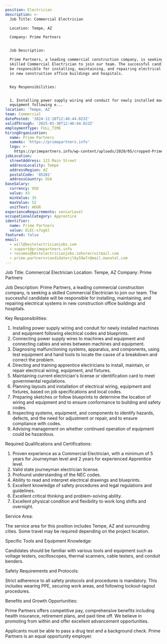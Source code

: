 ```yaml
---
position: Electrician
description: >-
  Job Title: Commercial Electrician

  Location: Tempe, AZ

  Company: Prime Partners


  Job Description:

  Prime Partners, a leading commercial construction company, is seeking a
  skilled Commercial Electrician to join our team. The successful candidate will
  be responsible for installing, maintaining, and repairing electrical systems
  in new construction office buildings and hospitals.


  Key Responsibilities:


  1. Installing power supply wiring and conduit for newly installed machines and
  equipment following e...
location: 'Tempe, AZ'
team: Commercial
datePosted: '2024-12-18T12:46:44.023Z'
validThrough: '2025-01-30T12:46:44.023Z'
employmentType: FULL_TIME
hiringOrganization:
  name: Prime Partners
  sameAs: 'https://primepartners.info'
  logo: >-
    https://primepartners.info/wp-content/uploads/2020/05/cropped-Prime-Partners-Logo-NO-BG-1-1.png
jobLocation:
  streetAddress: 123 Main Street
  addressLocality: Tempe
  addressRegion: AZ
  postalCode: '85281'
  addressCountry: USA
baseSalary:
  currency: USD
  value: 43
  minValue: 35
  maxValue: 52
  unitText: HOUR
experienceRequirements: seniorLevel
occupationalCategory: Apprentice
identifier:
  name: Prime Partners
  value: ELEC-x7ugkl
featured: false
email:
  - will@bestelectricianjobs.com
  - support@primepartners.info
  - resumes@bestelectricianjobs.zohorecruitmail.com
  - prime.partners+candidate+jl6y59w7r@mail.manatal.com
---
```




Job Title: Commercial Electrician
Location: Tempe, AZ
Company: Prime Partners

Job Description:
Prime Partners, a leading commercial construction company, is seeking a skilled Commercial Electrician to join our team. The successful candidate will be responsible for installing, maintaining, and repairing electrical systems in new construction office buildings and hospitals.

Key Responsibilities:

1. Installing power supply wiring and conduit for newly installed machines and equipment following electrical codes and blueprints.
2. Connecting power supply wires to machines and equipment and connecting cables and wires between machines and equipment.
3. Diagnosing malfunctioning systems, apparatus, and components, using test equipment and hand tools to locate the cause of a breakdown and correct the problem.
4. Directing and training apprentice electricians to install, maintain, or repair electrical wiring, equipment, and fixtures.
5. Maintaining current electrician's license or identification card to meet governmental regulations.
6. Planning layouts and installation of electrical wiring, equipment and fixtures, based on job specifications and local codes.
7. Preparing sketches or follow blueprints to determine the location of wiring and equipment and to ensure conformance to building and safety codes.
8. Inspecting systems, equipment, and components to identify hazards, defects, and the need for adjustment or repair, and to ensure compliance with codes.
9. Advising management on whether continued operation of equipment could be hazardous.

Required Qualifications and Certifications:

1. Proven experience as a Commercial Electrician, with a minimum of 5 years for Journeyman level and 2 years for experienced Apprentice level.
2. Valid state journeyman electrician license.
3. Profound understanding of the NEC codes.
4. Ability to read and interpret electrical drawings and blueprints.
5. Excellent knowledge of safety procedures and legal regulations and guidelines.
6. Excellent critical thinking and problem-solving ability.
7. Excellent physical condition and flexibility to work long shifts and overnight.

Service Area:

The service area for this position includes Tempe, AZ and surrounding cities. Some travel may be required depending on the project location.

Specific Tools and Equipment Knowledge:

Candidates should be familiar with various tools and equipment such as voltage testers, oscilloscopes, thermal scanners, cable testers, and conduit benders.

Safety Requirements and Protocols:

Strict adherence to all safety protocols and procedures is mandatory. This includes wearing PPE, securing work areas, and following lockout-tagout procedures.

Benefits and Growth Opportunities:

Prime Partners offers competitive pay, comprehensive benefits including health insurance, retirement plans, and paid time off. We believe in promoting from within and offer excellent advancement opportunities.

Applicants must be able to pass a drug test and a background check. Prime Partners is an equal opportunity employer.
